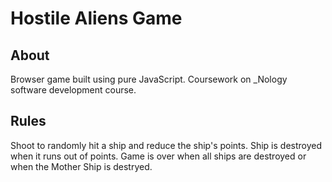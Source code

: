 # Hostile Aliens Game

## About

Browser game built using pure JavaScript. Coursework on _Nology software development course.

## Rules

Shoot to randomly hit a ship and reduce the ship's points. Ship is destroyed when it runs out of points. Game is over when all ships are destroyed or when the Mother Ship is destryed.


